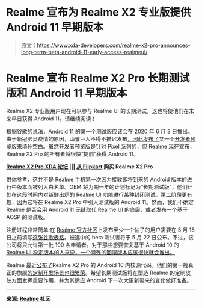 # Realme 宣布为 Realme X2 专业版提供 Android 11 早期版本

> 原文：<https://www.xda-developers.com/realme-x2-pro-announces-long-term-beta-android-11-early-access-realmeui/>

# Realme 宣布 Realme X2 Pro 长期测试版和 Android 11 早期版本

Realme X2 专业版用户现在可以参与 Realme UI 的长期测试，这也将使他们在未来早日获得 Android 11。请继续阅读！

根据谷歌的说法，Android 11 的第一个测试版应该会在 2020 年 6 月 3 日推出。由于新冠肺炎疫情的原因，山景巨人不得不推迟发布[，因此](https://www.xda-developers.com/google-io-2020-canceled/)[发布了](https://www.xda-developers.com/google-android-11-beta-june-3-2020-developer-preview-4-live-release/)又一个[开发者预览版](https://www.xda-developers.com/android-11-developer-preview-4-google-everything-new-hidden-development-feature/)来填补空白。虽然开发者预览版是针对 Pixel 系列的，但 Realme 现在宣布，Realme X2 Pro 的所有者将很快“提前”获得 Android 11。

**[Realme X2 Pro XDA 论坛](https://forum.xda-developers.com/realme-x2-pro) ||| [从 Flipkart](https://www.flipkart.com/realme-x2-pro-lunar-white-64-gb/p/itma3203d88190a3) 购买 Realme X2 Pro**

供你参考，这并不是 Realme 手机第一次因为接收即将到来的 Android 版本的进行中版本而被列入白名单。OEM 将为期一年的计划标记为“长期测试版”，他们计划在这段时间内对新鲜出炉的 Realme UI 功能进行某种封闭测试。第二阶段更有趣，因为它将在 Realme X2 Pro 中引入测试版的 Android 11。然而，我们不确定 Realme 是否会用 Android 11 无缝取代 Realme UI 的底层，或者发布一个基于 AOSP 的测试版。

注册过程非常简单:在 [Realme 官方社区](https://c.realme.com/in/)上发布至少一个帖子的用户需要在 5 月 18 日之前填写[这张谷歌表格](https://docs.google.com/forms/d/e/1FAIpQLSfGmcKurn71hVFIpjK474fkJNRQ5YXUBJVLN2-6wRbbMje27A/viewform)。被选中的 beta 测试者将于 5 月 22 日公布。不过，该公司将只允许第一批 100 名申请者。对于那些想要恢复基于 Android 10 的 [Realme UI 稳定版本的人来说，一个特殊的回滚版本应该很快就会推出。](https://www.xda-developers.com/realme-x2-pro-android-10-stable-update-realme-ui/)

Realme 最近[公布了](https://www.xda-developers.com/realme-x50-pro-5g-realme-x2-realme-x2-pro-android-10-kernel-source-code-now-available/)Realme X2 Pro 的 Android 10 内核源代码。他们的第一艘真正的旗舰[的定制开发场景也很繁荣](https://www.xda-developers.com/realme-x2-pro-lineageos-17-1-twrp-aosip/)。希望长期测试版将在塑造 Realme 的定制皮肤方面发挥重要作用，并为其适应 Android 下一次大更新带来的变化做好准备。

* * *

**来源: [Realme 社区](https://c.realme.com/in/post-details/1260209980280143872)**